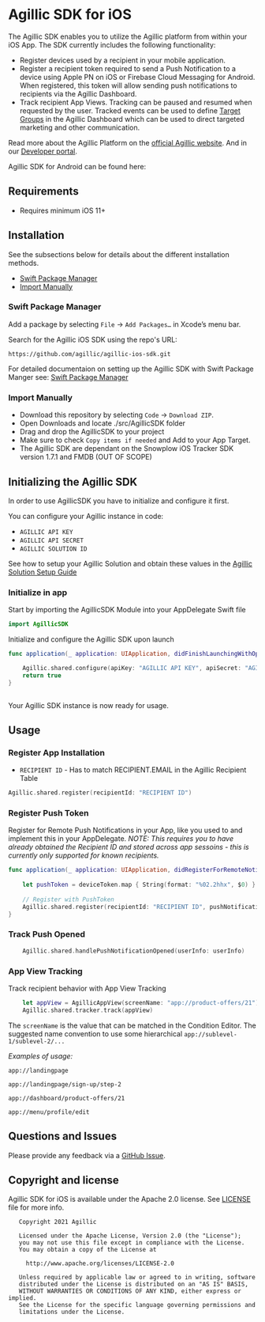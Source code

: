 # Agillic SDK for iOS

The Agillic SDK enables you to utilize the Agillic platform from within your iOS App.
The SDK currently includes the following functionality:

 * Register devices used by a recipient in your mobile application.
 * Register a recipient token required to send a Push Notification to a device using Apple PN on iOS or Firebase Cloud Messaging for Android. When registered, this token will allow sending push notifications to recipients via the Agillic Dashboard.
 * Track recipient App Views. Tracking can be paused and resumed when requested by the user. Tracked events can be used to define [Target Groups](https://support.agillic.com/hc/en-gb/articles/360007001991-All-You-Need-to-Know-About-Target-Groups) in the Agillic Dashboard which can be used to direct targeted marketing and other communication.

Read more about the Agillic Platform on the [official Agillic website](https://agillic.com).
And in our [Developer portal](https://developers.agillic.com).


Agillic SDK for Android can be found here: 


## Requirements

- Requires minimum iOS 11+

## Installation

See the subsections below for details about the different installation methods.
* [Swift Package Manager](README.md#swift-package-manager)
* [Import Manually](README.md#import-manually)

### Swift Package Manager

Add a package by selecting `File` → `Add Packages…` in Xcode’s menu bar.

Search for the Agillic iOS SDK using the repo's URL:
```console
https://github.com/agillic/agillic-ios-sdk.git
```

For detailed documentaion on setting up the Agillic SDK with Swift Package Manger see: 
[Swift Package Manager](docs/SwiftPackageManager.md)

### Import Manually

* Download this repository by selecting `Code` → `Download ZIP`.
* Open Downloads and locate ./src/AgillicSDK folder
* Drag and drop the AgillicSDK to your project
* Make sure to check `Copy items if needed` and Add to your App Target.
* The Agillic SDK are dependant on the Snowplow iOS Tracker SDK version 1.7.1 and FMDB (OUT OF SCOPE)

## Initializing the Agillic SDK

In order to use AgillicSDK you have to initialize and configure it first.

You can configure your Agillic instance in code:
* ``AGILLIC API KEY``
* ``AGILLIC API SECRET``
* ``AGILLIC SOLUTION ID``

See how to setup your Agillic Solution and obtain these values 
in the [Agillic Solution Setup Guide](docs/AgillicSolutionSetup.md)

### Initialize in app

Start by importing the AgillicSDK Module into your AppDelegate Swift file
```swift
import AgillicSDK
```

Initialize and configure the Agillic SDK upon launch
```swift
func application(_ application: UIApplication, didFinishLaunchingWithOptions launchOptions: [UIApplication.LaunchOptionsKey: Any]?) -> Bool {

    Agillic.shared.configure(apiKey: "AGILLIC API KEY", apiSecret: "AGILLIC API SECRET", solutionId: "AGILLIC SOLUTION ID")
    return true
}
    
```

Your Agillic SDK instance is now ready for usage.

## Usage

### Register App Installation

* ``RECIPIENT ID`` - Has to match RECIPIENT.EMAIL in the Agillic Recipient Table

```swift
Agillic.shared.register(recipientId: "RECIPIENT ID")
```

### Register Push Token

Register for Remote Push Notifications in your App, like you used to and implement this in your AppDelegate.
_NOTE: This requires you to have already obtained the Recipient ID and stored across app sessoins - this is currently only supported for known recipients._

```swift
func application(_ application: UIApplication, didRegisterForRemoteNotificationsWithDeviceToken deviceToken: Data) {
    
    let pushToken = deviceToken.map { String(format: "%02.2hhx", $0) }.joined()
    
    // Register with PushToken
    Agillic.shared.register(recipientId: "RECIPIENT ID", pushNotificationToken: pushToken)
}
```

### Track Push Opened 

```swift
    Agillic.shared.handlePushNotificationOpened(userInfo: userInfo)
```

### App View Tracking

Track recipient behavior with App View Tracking

```swift
    let appView = AgillicAppView(screenName: "app://product-offers/21")
    Agillic.shared.tracker.track(appView)
```

The ``screenName`` is the value that can be matched in the Condition Editor.
The suggested name convention to use some hierarchical ``app://sublevel-1/sublevel-2/...``

*Examples of usage:*

``app://landingpage``

``app://landingpage/sign-up/step-2``

``app://dashboard/product-offers/21``

``app://menu/profile/edit``

## Questions and Issues

Please provide any feedback via a [GitHub Issue](https://github.com/agillic/agillic-ios-sdk/issues/new).

## Copyright and license

Agillic SDK for iOS is available under the Apache 2.0 license. See [LICENSE](LICENSE) file for more info.

```
   Copyright 2021 Agillic

   Licensed under the Apache License, Version 2.0 (the "License");
   you may not use this file except in compliance with the License.
   You may obtain a copy of the License at

     http://www.apache.org/licenses/LICENSE-2.0

   Unless required by applicable law or agreed to in writing, software
   distributed under the License is distributed on an "AS IS" BASIS,
   WITHOUT WARRANTIES OR CONDITIONS OF ANY KIND, either express or implied.
   See the License for the specific language governing permissions and
   limitations under the License.
```

